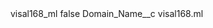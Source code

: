<?xml version="1.0" encoding="UTF-8"?>
<CustomMetadata xmlns="http://soap.sforce.com/2006/04/metadata" xmlns:xsi="http://www.w3.org/2001/XMLSchema-instance" xmlns:xsd="http://www.w3.org/2001/XMLSchema">
    <label>visal168_ml</label>
    <protected>false</protected>
    <values>
        <field>Domain_Name__c</field>
        <value xsi:type="xsd:string">visal168.ml</value>
    </values>
</CustomMetadata>
